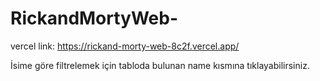 # RickandMortyWeb-

vercel link: https://rickand-morty-web-8c2f.vercel.app/

İsime göre filtrelemek için tabloda bulunan name kısmına tıklayabilirsiniz.


